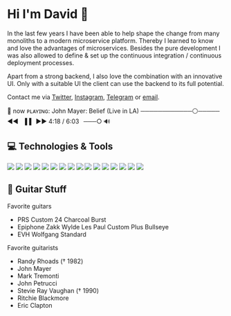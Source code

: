 # Hi I'm David 👋

In the last few years I have been able to help shape the change from many monoliths to a modern microservice platform. Thereby I learned to know and love the advantages of microservices. Besides the pure development I was also allowed to define & set up the continuous integration / continuous deployment processes.

Apart from a strong backend, I also love the combination with an innovative UI. Only with a suitable UI the client can use the backend to its full potential.

Contact me via [Twitter](https://twitter.com/Kirboyyy), [Instagram](https://www.instagram.com/uukirbyy/), [Telegram](https://t.me/davidcaudill) or [email](mailto:david.caudill@live.de).

🎼 now ᴘʟᴀʏɪɴɢ: John Mayer: Belief (Live in LA) ────────────⚪───── ◄◄⠀▐▐⠀►► 4:18 / 6:03⠀───○ 🔊

## 💻 Technologies & Tools
![](https://img.shields.io/badge/OS-Linux-informational?style=flat&logo=linux&logoColor=white&color=045C84)
![](https://img.shields.io/badge/OS-Mac_OS-informational?style=flat&logo=apple&logoColor=white&color=045C84)
![](https://img.shields.io/badge/OS-Windows-informational?style=flat&logo=windows&logoColor=white&color=045C84)
![](https://img.shields.io/badge/Editor-IntelliJ_IDEA-informational?style=flat&logo=intellij-idea&logoColor=white&color=045C84)
![](https://img.shields.io/badge/Framework-Spring_Boot-informational?style=flat&logo=spring&logoColor=white&color=045C84)
![](https://img.shields.io/badge/Framework-React-informational?style=flat&logo=react&logoColor=white&color=045C84)
![](https://img.shields.io/badge/Code-Java-informational?style=flat&logo=java&logoColor=white&color=045C84)
![](https://img.shields.io/badge/Code-JavaScript-informational?style=flat&logo=javascript&logoColor=white&color=045C84)
![](https://img.shields.io/badge/Code-Python-informational?style=flat&logo=python&logoColor=white&color=045C84)
![](https://img.shields.io/badge/Shell-Bash-informational?style=flat&logo=gnu-bash&logoColor=white&color=045C84)
![](https://img.shields.io/badge/Database-MariaDB-informational?style=flat&logo=mariadb&logoColor=white&color=045C84)
![](https://img.shields.io/badge/Database-MongoDB-informational?style=flat&logo=mongodb&logoColor=white&color=045C84)
![](https://img.shields.io/badge/Tools-Docker-informational?style=flat&logo=docker&logoColor=white&color=045C84)
![](https://img.shields.io/badge/Tools-Kubernetes-informational?style=flat&logo=kubernetes&logoColor=white&color=045C84)
![](https://img.shields.io/badge/Tools-LaTeX-informational?style=flat&logo=latex&logoColor=white&color=045C84)
![](https://img.shields.io/badge/Cloud-Microsoft_Azure-informational?style=flat&logo=microsoft-azure&logoColor=white&color=045C84)

## 🎸 Guitar Stuff
Favorite guitars
- PRS Custom 24 Charcoal Burst
- Epiphone Zakk Wylde Les Paul Custom Plus Bullseye 
- EVH Wolfgang Standard

Favorite guitarists
- Randy Rhoads († 1982)
- John Mayer
- Mark Tremonti
- John Petrucci
- Stevie Ray Vaughan († 1990)
- Ritchie Blackmore
- Eric Clapton
